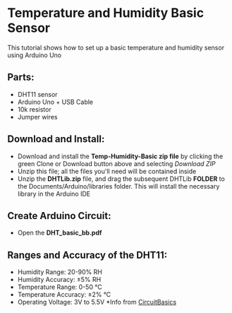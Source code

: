 # Temperature and Humidity Basic Sensor
This tutorial shows how to set up a basic temperature and humidity sensor using Arduino Uno

## Parts:
- DHT11 sensor
- Arduino Uno + USB Cable
- 10k resistor
- Jumper wires

## Download and Install:
- Download and install the **Temp-Humidity-Basic zip file** by clicking the green Clone or Download button above and selecting *Download ZIP*
- Unzip this file; all the files you'll need will be contained inside
- Unzip the **DHTLib.zip** file, and drag the subsequent DHTLib **FOLDER** to the Documents/Arduino/libraries folder. This will install the necessary library in the Arduino IDE

## Create Arduino Circuit:
- Open the **DHT_basic_bb.pdf**  

## Ranges and Accuracy of the DHT11:

- Humidity Range: 20-90% RH
- Humidity Accuracy: ±5% RH
- Temperature Range: 0-50 °C
- Temperature Accuracy: ±2% °C
- Operating Voltage: 3V to 5.5V
*Info from [CircuitBasics](http://www.circuitbasics.com/how-to-set-up-the-dht11-humidity-sensor-on-an-arduino/)
